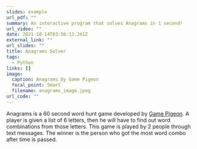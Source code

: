 ```yaml
---
slides: example
url_pdf: ""
summary: An interactive program that solves Anagrams in 1 second!
url_video: ""
date: 2021-10-14T03:56:13.241Z
external_link: ""
url_slides: ""
title: Anagrams Solver
tags:
  - Python
links: []
image:
  caption: Anagrams by Game Pigeon
  focal_point: Smart
  filename: anagrams_image.jpeg
url_code: ""
---
```

Anagrams is a 60 second word hunt game developed by [Game Pigeon](http://gamepigeonapp.com/). A player is given a list of 6 letters, then he will have to find out word combinations from those letters. This game is played by 2 people through text messages. The winner is the person who got the most word combo after time is passed.[](https://i0.wp.com/mitrobe.com/wp-content/uploads/2020/07/20200703-180050.png?ssl=1)